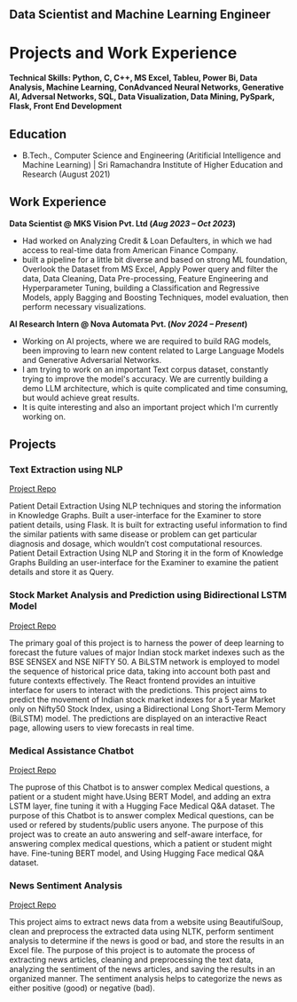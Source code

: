 ## Data Scientist and Machine Learning Engineer
# Projects and Work Experience

#### Technical Skills: Python, C, C++, MS Excel, Tableu, Power Bi, Data Analysis, Machine Learning, ConAdvanced Neural Networks, Generative AI, Adversal Networks, SQL, Data Visualization, Data Mining, PySpark, Flask, Front End Development

## Education
- B.Tech., Computer Science and Engineering (Aritificial Intelligence and Machine Learning) | Sri Ramachandra Institute of Higher Education and Research (August 2021)

## Work Experience
**Data Scientist @ MKS Vision Pvt. Ltd (_Aug 2023 – Oct 2023_)**
- Had worked on Analyzing Credit & Loan Defaulters, in which we had access to real-time data from American Finance Company.
- built a pipeline for a little bit diverse and based on strong ML foundation, Overlook the Dataset from MS Excel, Apply Power query and filter the data, Data Cleaning, Data Pre-processing, Feature Engineering and Hyperparameter Tuning, building a Classification and Regressive Models, apply Bagging and Boosting Techniques, model evaluation, then perform necessary visualizations.

**AI Research Intern @ Nova Automata Pvt. (_Nov 2024 – Present_)**
- Working on AI projects, where we are required to build RAG models, been improving to learn new content related to Large Language Models and Generative Adversarial Networks.
- I am trying to work on an important Text corpus dataset, constantly trying to improve the model's accuracy. We are currently building a demo LLM architecture, which is quite complicated and time consuming, but would achieve great results.
- It is quite interesting and also an important project which I'm currently working on.

## Projects
### Text Extraction using NLP
[Project Repo](https://github.com/Partha-Guntur/Text-Extraction-using-NLP.git)

Patient Detail Extraction Using NLP techniques and storing the information in Knowledge Graphs. Built a user-interface for the Examiner to store patient details, using Flask. It is built for extracting useful information to find the similar patients with same disease or problem can get particular diagnosis and dosage, which wouldn’t cost computational resources.
Patient Detail Extraction Using NLP and Storing it in the form of Knowledge Graphs Building an user-interface for the Examiner to examine the patient details and store it as Query.


### Stock Market Analysis and Prediction using Bidirectional LSTM Model
[Project Repo](https://github.com/Partha-Guntur/BiLSTM-Stock-Market-Analysis.git)

The primary goal of this project is to harness the power of deep learning to forecast the future values of major Indian stock market indexes such as the BSE SENSEX and NSE NIFTY 50. A BiLSTM network is employed to model the sequence of historical price data, taking into account both past and future contexts effectively. The React frontend provides an intuitive interface for users to interact with the predictions. This project aims to predict the movement of Indian stock market indexes for a 5 year Market only on Nifty50 Stock Index, using a Bidirectional Long Short-Term Memory (BiLSTM) model. The predictions are displayed on an interactive React page, allowing users to view forecasts in real time.


### Medical Assistance Chatbot
[Project Repo](https://github.com/Partha-Guntur/Medical-Assistance-Chatbot.git)

The puprose of this Chatbot is to answer complex Medical questions, a patient or a student might have.Using BERT Model, and adding an extra LSTM layer, fine tuning it with a Hugging Face Medical Q&A dataset. The purpose of this Chatbot is to answer complex Medical questions, can be used or refered by students/public users anyone. The purpose of this project was to create an auto answering and self-aware interface, for answering complex medical questions, which a patient or student might have. Fine-tuning BERT model, and Using Hugging Face medical Q&A dataset.

### News Sentiment Analysis
[Project Repo](https://github.com/Partha-Guntur/News-Analysis-Web-Scrapping.git)

This project aims to extract news data from a website using BeautifulSoup, clean and preprocess the extracted data using NLTK, perform sentiment analysis to determine if the news is good or bad, and store the results in an Excel file. The purpose of this project is to automate the process of extracting news articles, cleaning and preprocessing the text data, analyzing the sentiment of the news articles, and saving the results in an organized manner. The sentiment analysis helps to categorize the news as either positive (good) or negative (bad).



